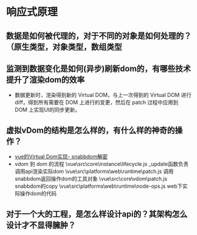 # 响应式原理

## 数据是如何被代理的，对于不同的对象是如何处理的？ （原生类型，对象类型，数组类型

## 监测到数据变化是如何(异步)刷新dom的，有哪些技术提升了渲染dom的效率
- 数据更新时，渲染得到新的 Virtual DOM，与上一次得到的 Virtual DOM 进行 diff，得到所有需要在 DOM 上进行的变更，然后在 patch 过程中应用到 DOM 上实现UI的同步更新。

## 虚拟vDom的结构是怎么样的，有什么样的神奇的操作？
- [vue的Virtual Dom实现- snabbdom解密](http://www.cnblogs.com/xuntu/p/6800547.html)
- vdom 到 dom 的流程
	\vue\src\core\instance\lifecycle.js _update函数负责调用api渲染实际dom
	\vue\src\platforms\web\runtime\patch.js 调用snabbdom返回操作dom的工具对象
	\vue\src\core\vdom\patch.js snabbdom的copy
	\vue\src\platforms\web\runtime\node-ops.js web下实际操作dom的代码
	
## 对于一个大的工程，是怎么样设计api的？其架构怎么设计才不显得臃肿？